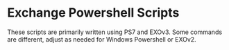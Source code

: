 # Exchange Powershell Scripts
These scripts are primarily written using PS7 and EXOv3. Some commands are different, adjust as needed for Windows Powershell or EXOv2.